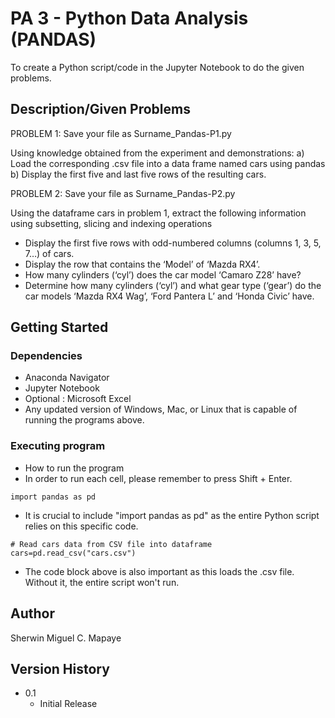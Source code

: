# PA 3 - Python Data Analysis (PANDAS)

To create a Python script/code in the Jupyter Notebook to do the given problems.

## Description/Given Problems

PROBLEM 1: Save your file as Surname_Pandas-P1.py

Using knowledge obtained from the experiment and demonstrations:
   a) Load the corresponding .csv file into a data frame named cars using pandas
   b) Display the first five and last five rows of the resulting cars.

PROBLEM 2: Save your file as Surname_Pandas-P2.py

Using the dataframe cars in problem 1, extract the following information using subsetting, slicing and indexing operations
   - Display the first five rows with odd-numbered columns (columns 1, 3, 5, 7…) of cars.
   - Display the row that contains the ‘Model’ of ‘Mazda RX4’.
   - How many cylinders (‘cyl’) does the car model ‘Camaro Z28’ have?
   - Determine how many cylinders (‘cyl’) and what gear type (‘gear’) do the car models ‘Mazda RX4 Wag’, ‘Ford Pantera L’ and ‘Honda Civic’ have.

## Getting Started

### Dependencies

* Anaconda Navigator
* Jupyter Notebook
* Optional : Microsoft Excel
* Any updated version of Windows, Mac, or Linux that is capable of running the programs above.

### Executing program

* How to run the program
* In order to run each cell, please remember to press Shift + Enter.
```
import pandas as pd
```
* It is crucial to include "import pandas as pd" as the entire Python script relies on this specific code.
```
# Read cars data from CSV file into dataframe
cars=pd.read_csv("cars.csv")
```
* The code block above is also important as this loads the .csv file. Without it, the entire script won't run.

## Author

Sherwin Miguel C. Mapaye

## Version History
* 0.1
    * Initial Release
